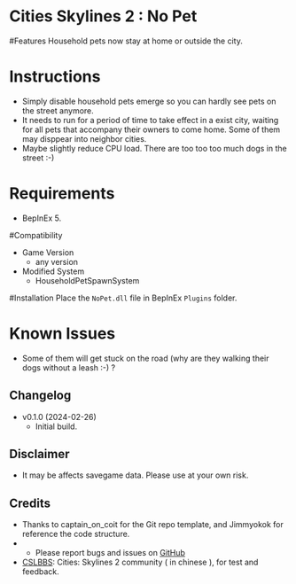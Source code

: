 # Cities Skylines 2 : No Pet

#Features
Household pets now stay at home or outside the city.

# Instructions
- Simply disable household pets emerge so you can hardly see pets on the street anymore.
- It needs to run for a period of time to take effect in a exist city, waiting for all pets that accompany their owners to come home. Some of them may disppear into neighbor cities.
- Maybe slightly reduce CPU load.  There are too too too much dogs in the street :-)

# Requirements
- BepInEx 5.

#Compatibility
- Game Version
   - any version
- Modified System
  - HouseholdPetSpawnSystem

#Installation
Place the `NoPet.dll` file in BepInEx `Plugins` folder.

# Known Issues
- Some of them will get stuck on the road (why are they walking their dogs without a leash :-) ?

## Changelog
- v0.1.0 (2024-02-26)
  - Initial build.

## Disclaimer
- It may be affects savegame data. Please use at your own risk.

## Credits
  - Thanks to captain_on_coit for the Git repo template, and Jimmyokok for reference the code structure.
  - - Please report bugs and issues on [GitHub]([https://github.com/Noel-leoN/NoPet/issues])
  - [CSLBBS](https://www.cslbbs.net): Cities: Skylines 2 community ( in chinese ), for test and feedback.



